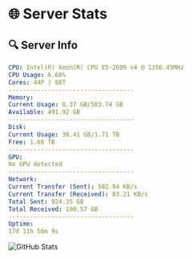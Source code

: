 # 🌐 Server Stats
## 🔍 Server Info
```yaml
CPU: Intel(R) Xeon(R) CPU E5-2699 v4 @ 1356.45MHz
CPU Usage: 6.60%
Cores: 44P | 88T
-----------------------------------
Memory:
Current Usage: 8.37 GB/503.74 GB
Available: 491.92 GB
-----------------------------------
Disk:
Current Usage: 30.41 GB/1.71 TB
Free: 1.60 TB
-----------------------------------
GPU:
No GPU detected
-----------------------------------
Network:
Current Transfer (Sent): 502.94 KB/s
Current Transfer (Received): 83.21 KB/s
Total Sent: 924.35 GB
Total Received: 190.57 GB
-----------------------------------
Uptime:
17d 11h 56m 9s
```
![GitHub Stats](https://img.shields.io/badge/Updated-2025-05-07_05:04:57-blue)